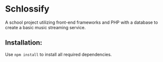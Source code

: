 # Schlossify

A school project utilizing front-end frameworks and PHP with a database to create a basic music streaming service.

## Installation:

Use `npm install` to install all required dependencies.
